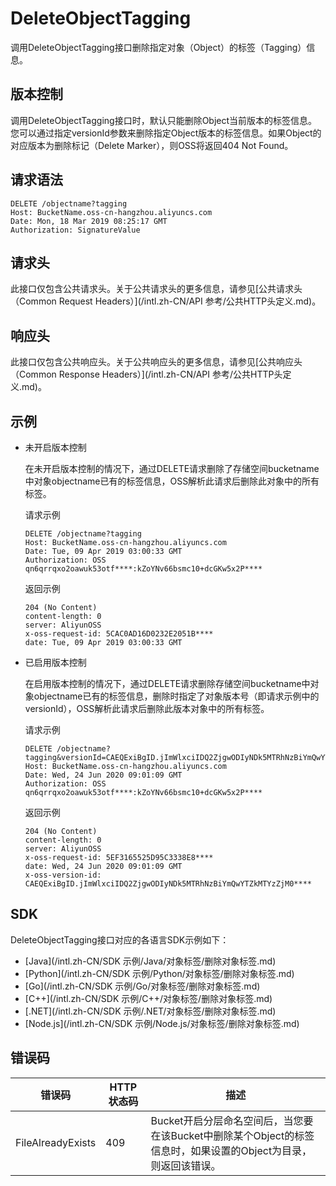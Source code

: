 # DeleteObjectTagging

调用DeleteObjectTagging接口删除指定对象（Object）的标签（Tagging）信息。

## 版本控制

调用DeleteObjectTagging接口时，默认只能删除Object当前版本的标签信息。您可以通过指定versionId参数来删除指定Object版本的标签信息。如果Object的对应版本为删除标记（Delete Marker），则OSS将返回404 Not Found。

## 请求语法

```
DELETE /objectname?tagging
Host: BucketName.oss-cn-hangzhou.aliyuncs.com
Date: Mon, 18 Mar 2019 08:25:17 GMT
Authorization: SignatureValue
```

## 请求头

此接口仅包含公共请求头。关于公共请求头的更多信息，请参见[公共请求头（Common Request Headers）](/intl.zh-CN/API 参考/公共HTTP头定义.md)。

## 响应头

此接口仅包含公共响应头。关于公共响应头的更多信息，请参见[公共响应头（Common Response Headers）](/intl.zh-CN/API 参考/公共HTTP头定义.md)。

## 示例

-   未开启版本控制

    在未开启版本控制的情况下，通过DELETE请求删除了存储空间bucketname中对象objectname已有的标签信息，OSS解析此请求后删除此对象中的所有标签。

    请求示例

    ```
    DELETE /objectname?tagging
    Host: BucketName.oss-cn-hangzhou.aliyuncs.com
    Date: Tue, 09 Apr 2019 03:00:33 GMT
    Authorization: OSS qn6qrrqxo2oawuk53otf****:kZoYNv66bsmc10+dcGKw5x2P****
    ```

    返回示例

    ```
    204 (No Content)
    content‐length: 0
    server: AliyunOSS
    x‐oss‐request‐id: 5CAC0AD16D0232E2051B****
    date: Tue, 09 Apr 2019 03:00:33 GMT
    ```

-   已启用版本控制

    在启用版本控制的情况下，通过DELETE请求删除存储空间bucketname中对象objectname已有的标签信息，删除时指定了对象版本号（即请求示例中的versionId），OSS解析此请求后删除此版本对象中的所有标签。

    请求示例

    ```
    DELETE /objectname?tagging&versionId=CAEQExiBgID.jImWlxciIDQ2ZjgwODIyNDk5MTRhNzBiYmQwYTZkMTYzZjM0****
    Host: BucketName.oss-cn-hangzhou.aliyuncs.com
    Date: Wed, 24 Jun 2020 09:01:09 GMT
    Authorization: OSS qn6qrrqxo2oawuk53otf****:kZoYNv66bsmc10+dcGKw5x2P****
    ```

    返回示例

    ```
    204 (No Content)
    content-length: 0
    server: AliyunOSS
    x-oss-request-id: 5EF3165525D95C3338E8****
    date: Wed, 24 Jun 2020 09:01:09 GMT
    x-oss-version-id: CAEQExiBgID.jImWlxciIDQ2ZjgwODIyNDk5MTRhNzBiYmQwYTZkMTYzZjM0****
    ```


## SDK

DeleteObjectTagging接口对应的各语言SDK示例如下：

-   [Java](/intl.zh-CN/SDK 示例/Java/对象标签/删除对象标签.md)
-   [Python](/intl.zh-CN/SDK 示例/Python/对象标签/删除对象标签.md)
-   [Go](/intl.zh-CN/SDK 示例/Go/对象标签/删除对象标签.md)
-   [C++](/intl.zh-CN/SDK 示例/C++/对象标签/删除对象标签.md)
-   [.NET](/intl.zh-CN/SDK 示例/.NET/对象标签/删除对象标签.md)
-   [Node.js](/intl.zh-CN/SDK 示例/Node.js/对象标签/删除对象标签.md)

## 错误码

|错误码|HTTP状态码|描述|
|---|-------|--|
|FileAlreadyExists|409|Bucket开启分层命名空间后，当您要在该Bucket中删除某个Object的标签信息时，如果设置的Object为目录，则返回该错误。|

